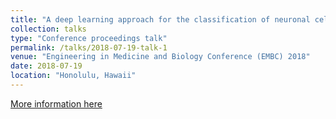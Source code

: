 ```yaml
---
title: "A deep learning approach for the classification of neuronal cell types"
collection: talks
type: "Conference proceedings talk"
permalink: /talks/2018-07-19-talk-1
venue: "Engineering in Medicine and Biology Conference (EMBC) 2018"
date: 2018-07-19
location: "Honolulu, Hawaii"
---
```


[More information here](https://ieeexplore.ieee.org/abstract/document/8512498)
